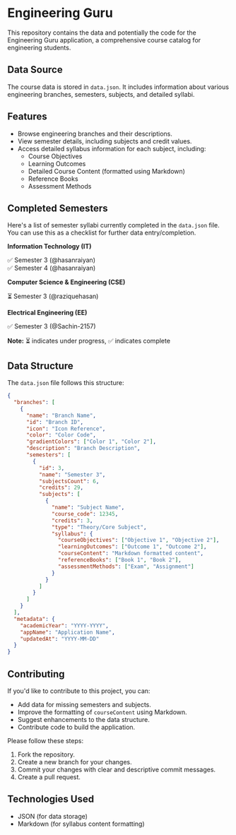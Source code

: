 
# Engineering Guru

This repository contains the data and potentially the code for the Engineering Guru application, a comprehensive course catalog for engineering students.  

## Data Source  

The course data is stored in `data.json`. It includes information about various engineering branches, semesters, subjects, and detailed syllabi.  

## Features  

*   Browse engineering branches and their descriptions.  
*   View semester details, including subjects and credit values.  
*   Access detailed syllabus information for each subject, including:  
    *   Course Objectives  
    *   Learning Outcomes  
    *   Detailed Course Content (formatted using Markdown)  
    *   Reference Books  
    *   Assessment Methods  

## Completed Semesters  

Here's a list of semester syllabi currently completed in the `data.json` file. You can use this as a checklist for further data entry/completion.  

**Information Technology (IT)**  

✅ Semester 3 (@hasanraiyan)  
✅ Semester 4 (@hasanraiyan)  

**Computer Science & Engineering (CSE)**  

⏳ Semester 3 (@raziquehasan)  

**Electrical Engineering (EE)**  

✅ Semester 3 (@Sachin-2157)  

**Note:** ⏳ indicates under progress, ✅ indicates complete  

## Data Structure  

The `data.json` file follows this structure:  

```json
{
  "branches": [
    {
      "name": "Branch Name",
      "id": "Branch ID",
      "icon": "Icon Reference",
      "color": "Color Code",
      "gradientColors": ["Color 1", "Color 2"],
      "description": "Branch Description",
      "semesters": [
        {
          "id": 3,
          "name": "Semester 3",
          "subjectsCount": 6,
          "credits": 29,
          "subjects": [
            {
              "name": "Subject Name",
              "course_code": 12345,
              "credits": 3,
              "type": "Theory/Core Subject",
              "syllabus": {
                "courseObjectives": ["Objective 1", "Objective 2"],
                "learningOutcomes": ["Outcome 1", "Outcome 2"],
                "courseContent": "Markdown formatted content",
                "referenceBooks": ["Book 1", "Book 2"],
                "assessmentMethods": ["Exam", "Assignment"]
              }
            }
          ]
        }
      ]
    }
  ],
  "metadata": {
    "academicYear": "YYYY-YYYY",
    "appName": "Application Name",
    "updatedAt": "YYYY-MM-DD"
  }
}
```  

## Contributing  

If you'd like to contribute to this project, you can:  

*   Add data for missing semesters and subjects.  
*   Improve the formatting of `courseContent` using Markdown.  
*   Suggest enhancements to the data structure.  
*   Contribute code to build the application.  

Please follow these steps:  

1.  Fork the repository.  
2.  Create a new branch for your changes.  
3.  Commit your changes with clear and descriptive commit messages.  
4.  Create a pull request.  

## Technologies Used  

*   JSON (for data storage)  
*   Markdown (for syllabus content formatting)  

